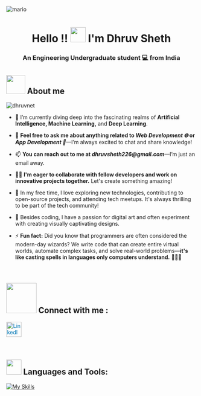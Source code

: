 ![mario](https://user-images.githubusercontent.com/10498744/210012254-234538ff-d198-48aa-8964-37e6fd45d227.gif)
<h1 align="center">Hello !! <img src="https://media.giphy.com/media/v1.Y2lkPTc5MGI3NjExMGI4YjM2ZGNiNTg5NTI2N2UxNjdkNDNjM2E2OTAzODkyZTQ3MmYwZCZjdD1z/w1OBpBd7kJqHrJnJ13/giphy.gif" width="40px"> I'm Dhruv Sheth</h1>
<h3 align="center">An Engineering Undergraduate student 💻 from India </h3> 

## <img src="https://github.com/user-attachments/assets/3d530f3a-f202-42f7-96eb-53436ceea541" width = 50px> **About me** 

<p align="left"> <img src="https://komarev.com/ghpvc/?username=dhruvnet&label=Visitors&color=FF0000&style=flat" alt="dhruvnet" /> </p>

- 🌱 I’m currently diving deep into the fascinating realms of **Artificial Intelligence, Machine Learning,** and **Deep Learning**.

- 💬 **Feel free to ask me about anything related to _Web Development 🌐_ or _App Development 📱_**—I’m always excited to chat and share knowledge!

- 📫 **You can reach out to me at _dhruvsheth226@gmail.com_**—I’m just an email away.

- 👯‍♀️ **I'm eager to collaborate with fellow developers and work on innovative projects together.** Let's create something amazing!

- 🚀 In my free time, I love exploring new technologies, contributing to open-source projects, and attending tech meetups. It's always thrilling to be part of the tech community!

- 🎨 Besides coding, I have a passion for digital art and often experiment with creating visually captivating designs.

- ⚡️ **Fun fact:** Did you know that programmers are often considered the modern-day wizards? We write code that can create entire virtual worlds, automate complex tasks, and solve real-world problems—**it's like casting spells in languages only computers understand.** 🧙‍♂️✨
<br>

## <img src="https://github.com/user-attachments/assets/70819b2f-a722-4149-b576-5c6d6111829a" width ="80"> Connect with me :
<p>
  <a href="https://linkedin.com/in/dhruvnet" target="_blank">
    <img src="https://github.com/user-attachments/assets/ec0f9553-6fbb-4887-aa6d-e9cbfb34386c" alt="LinkedIn" height="40" width="40" style="color: #0077B5;" />
  </a>
</p>
<br>

## <img src="https://media2.giphy.com/media/QssGEmpkyEOhBCb7e1/giphy.gif?cid=ecf05e47a0n3gi1bfqntqmob8g9aid1oyj2wr3ds3mg700bl&rid=giphy.gif" width ="40"> Languages and Tools:
[![My Skills](https://skillicons.dev/icons?i=py,js,react,css,tailwind,bootstrap,angular,html,php,ts,wordpress,eclipse,flask,java,scala,androidstudio,dart,flutter,kotlin,c,cpp,firebase,nodejs,npm,postman,powershell,aws,azure,bash,cloudflare,docker,jquery,kafka,kubernetes,au,blender,figma,ai,ps,pr,xd,git,kali,linux,ubuntu,tensorflow,matlab,opencv,sklearn,visualstudio,vercel,vite,vscode,vue&theme=light)](https://skillicons.dev)
<br />


